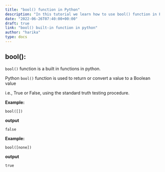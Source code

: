 ```yaml
---
title: "bool() function in Python"
description: "In this tutorial we learn how to use bool() function in Python"
date: "2022-06-26T07:40:00+00:00"
draft: true
link: "bool() built-in function in python"
author: "harika"
type: docs
---
```


## bool():
`bool()` function is a built in functions in python.

Python `bool()` function is used to return or convert a value to a Boolean value 

i.e., True or False, using the standard truth testing procedure.

**Example:**
```
bool([])
```
**output**
```
false
```

**Example:**
```
bool([none])
```
**output**
```
true
```